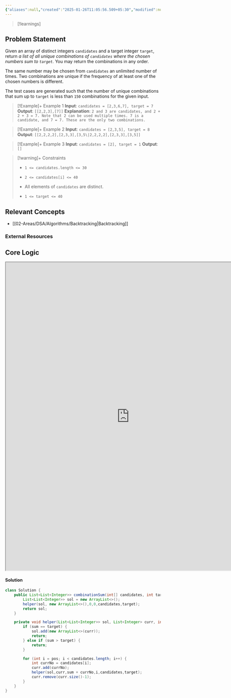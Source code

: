 ```yaml
---
{"aliases":null,"created":"2025-01-26T11:05:56.509+05:30","modified":null,"completed":true,"redo":false,"Perfect":true,"publish":true,"Description":null,"leetcode-index":39,"link":"https://leetcode.com/problems/combination-sum","difficulty":"Medium","tags":["leetcode/array","leetcode/backtracking","programming/practice"],"date created":"2025-01-26T11:05","date modified":"2025-01-28T08:35","PassFrontmatter":true,"updated":"2025-01-28T08:35:49.142+05:30"}
---
```



> [!learnings]
## Problem Statement

Given an array of distinct integers `candidates` and a target integer `target`, return *a list of all unique combinations of *`candidates`* where the chosen numbers sum to *`target`*.* You may return the combinations in any order.

The same number may be chosen from `candidates` an unlimited number of times. Two combinations are unique if the <span data-keyword="frequency-array">frequency</span> of at least one of the chosen numbers is different.

The test cases are generated such that the number of unique combinations that sum up to `target` is less than `150` combinations for the given input.

 

>[!Example]+ Example 1
>**Input**: `candidates = [2,3,6,7], target = 7`
>**Output**: `[[2,2,3],[7]]`
>**Explanation**: `2 and 3 are candidates, and 2 + 2 + 3 = 7. Note that 2 can be used multiple times.
>7 is a candidate, and 7 = 7.
>These are the only two combinations.
>`

>[!Example]+ Example 2
>**Input**: `candidates = [2,3,5], target = 8`
>**Output**: `[[2,2,2,2],[2,3,3],[3,5\|2,2,2,2],[2,3,3],[3,5]]
`

>[!Example]+ Example 3
>**Input**: `candidates = [2], target = 1`
>**Output**: `[]
`

>[!warning]+ Constraints
>- `1 <= candidates.length <= 30`
>
>- `2 <= candidates[i] <= 40`
>
>- All elements of `candidates` are distinct.
>
>- `1 <= target <= 40`

## Relevant Concepts
- [[02-Areas/DSA/Algorithms/Backtracking\|Backtracking]]
### External Resources

## Core Logic

<iframe width="800" height="1000" src="https://www.nebo.app/app/page/518c72af-1c3c-42ac-af0d-8dd763f06b56"></iframe>

#### Solution
```Java
class Solution {
    public List<List<Integer>> combinationSum(int[] candidates, int target) {
        List<List<Integer>> sol = new ArrayList<>();
        helper(sol, new ArrayList<>(),0,0,candidates,target);
        return sol;
    }

    private void helper(List<List<Integer>> sol, List<Integer> curr, int sum, int pos, int[] candidates, int target) {
        if (sum == target) {
            sol.add(new ArrayList<>(curr));
            return;
        } else if (sum > target) {
            return;
        }

        for (int i = pos; i < candidates.length; i++) {
            int currNo = candidates[i];
            curr.add(currNo);
            helper(sol,curr,sum + currNo,i,candidates,target);
            curr.remove(curr.size()-1);
        }
    }
}
```
